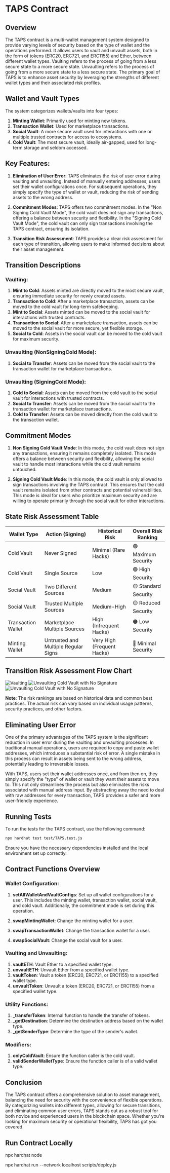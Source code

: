 # TAPS Contract

## Overview

The TAPS contract is a multi-wallet management system designed to provide varying levels of security based on the type of wallet and the operations performed. It allows users to vault and unvault assets, both in the form of tokens (ERC20, ERC721, and ERC1155) and Ether, between different wallet types. Vaulting refers to the process of going from a less secure state to a more secure state. Unvaulting refers to the process of going from a more secure state to a less secure state. The primary goal of TAPS is to enhance asset security by leveraging the strengths of different wallet types and their associated risk profiles.

## Wallet and Vault Types

The system categorizes wallets/vaults into four types:

1. **Minting Wallet**: Primarily used for minting new tokens.
2. **Transaction Wallet**: Used for marketplace transactions.
3. **Social Vault**: A more secure vault used for interactions with one or multiple trusted contracts for access to ecosystems.
4. **Cold Vault**: The most secure vault, ideally air-gapped, used for long-term storage and seldom accessed.

## Key Features:

1. **Elimination of User Error**: TAPS eliminates the risk of user error during vaulting and unvaulting. Instead of manually entering addresses, users set their wallet configurations once. For subsequent operations, they simply specify the type of wallet or vault, reducing the risk of sending assets to the wrong address.

2. **Commitment Modes**: TAPS offers two commitment modes. In the "Non Signing Cold Vault Mode", the cold vault does not sign any transactions, offering a balance between security and flexibility. In the "Signing Cold Vault Mode", the cold vault can only sign transactions involving the TAPS contract, ensuring its isolation.

3. **Transition Risk Assessment**: TAPS provides a clear risk assessment for each type of transition, allowing users to make informed decisions about their asset management.

## Transition Descriptions

### Vaulting:
1. **Mint to Cold**: Assets minted are directly moved to the most secure vault, ensuring immediate security for newly created assets.
2. **Transaction to Cold**: After a marketplace transaction, assets can be moved to the cold vault for long-term safekeeping.
3. **Mint to Social**: Assets minted can be moved to the social vault for interactions with trusted contracts.
4. **Transaction to Social**: After a marketplace transaction, assets can be moved to the social vault for more secure, yet flexible storage.
5. **Social to Cold**: Assets in the social vault can be moved to the cold vault for maximum security.

### Unvaulting (NonSigningCold Mode):
1. **Social to Transfer**: Assets can be moved from the social vault to the transaction wallet for marketplace transactions.

### Unvaulting (SigningCold Mode):
1. **Cold to Social**: Assets can be moved from the cold vault to the social vault for interactions with trusted contracts.
2. **Social to Transfer**: Assets can be moved from the social vault to the transaction wallet for marketplace transactions.
3. **Cold to Transfer**: Assets can be moved directly from the cold vault to the transaction wallet.

## Commitment Modes

1. **Non Signing Cold Vault Mode**: In this mode, the cold vault does not sign any transactions, ensuring it remains completely isolated. This mode offers a balance between security and flexibility, allowing the social vault to handle most interactions while the cold vault remains untouched.

2. **Signing Cold Vault Mode**: In this mode, the cold vault is only allowed to sign transactions involving the TAPS contract. This ensures that the cold vault remains isolated from other contracts and potential vulnerabilities. This mode is ideal for users who prioritize maximum security and are willing to operate primarily through the social vault for other interactions.

## State Risk Assessment Table

| Wallet Type       | Action (Signing)                     | Historical Risk       | Overall Risk Ranking |
|-------------------|--------------------------------------|------------------------|----------------------|
| Cold Vault        | Never Signed                         | Minimal (Rare Hacks)   | 🟢 Maximum Security  |
| Cold Vault        | Single Source                        | Low                    | 🟢 High Security     |
| Social Vault      | Two Different Sources                | Medium                 | 🟡 Standard Security |
| Social Vault      | Trusted Multiple Sources             | Medium-High            | 🟡 Reduced Security  |
| Transaction Wallet| Marketplace Multiple Sources         | High (Infrequent Hacks)| 🟠 Low Security      |
| Minting Wallet    | Untrusted and Multiple Regular Signs | Very High (Frequent Hacks)| 🔴 Minimal Security|

## Transition Risk Assessment Flow Chart

![Vaulting](./images/vaulting.svg)
![Unvaulting Cold Vault with No Signature](./images/unvaultingnonsignature.svg)
![Unvaulting Cold Vault with No Signature](./images/unvaultingsignature.svg)



**Note**: The risk rankings are based on historical data and common best practices. The actual risk can vary based on individual usage patterns, security practices, and other factors.

## Eliminating User Error

One of the primary advantages of the TAPS system is the significant reduction in user error during the vaulting and unvaulting processes. In traditional manual operations, users are required to copy and paste wallet addresses, which introduces a substantial risk of error. A single mistake in this process can result in assets being sent to the wrong address, potentially leading to irreversible losses.

With TAPS, users set their wallet addresses once, and from then on, they simply specify the "type" of wallet or vault they want their assets to move to. This not only streamlines the process but also eliminates the risks associated with manual address input. By abstracting away the need to deal with raw addresses for every transaction, TAPS provides a safer and more user-friendly experience.

## Running Tests

To run the tests for the TAPS contract, use the following command:

```bash
npx hardhat test test/TAPS.test.js
```

Ensure you have the necessary dependencies installed and the local environment set up correctly.

## Contract Functions Overview

### Wallet Configuration:

1. **setAllWalletAndVaultConfigs**: Set up all wallet configurations for a user. This includes the minting wallet, transaction wallet, social vault, and cold vault. Additionally, the commitment mode is set during this operation.

2. **swapMintingWallet**: Change the minting wallet for a user.
3. **swapTransactionWallet**: Change the transaction wallet for a user.
4. **swapSocialVault**: Change the social vault for a user.

### Vaulting and Unvaulting:

1. **vaultETH**: Vault Ether to a specified wallet type.
2. **unvaultETH**: Unvault Ether from a specified wallet type.
3. **vaultToken**: Vault a token (ERC20, ERC721, or ERC1155) to a specified wallet type.
4. **unvaultToken**: Unvault a token (ERC20, ERC721, or ERC1155) from a specified wallet type.

### Utility Functions:

1. **_transferToken**: Internal function to handle the transfer of tokens.
2. **_getDestination**: Determine the destination address based on the wallet type.
3. **_getSenderType**: Determine the type of the sender's wallet.

### Modifiers:

1. **onlyColdVault**: Ensure the function caller is the cold vault.
2. **validSenderWalletType**: Ensure the function caller is of a valid wallet type.

## Conclusion

The TAPS contract offers a comprehensive solution to asset management, balancing the need for security with the convenience of flexible operations. By categorizing wallets into different types, allowing for secure transitions, and eliminating common user errors, TAPS stands out as a robust tool for both novice and experienced users in the blockchain space. Whether you're looking for maximum security or operational flexibility, TAPS has got you covered.

## Run Contract Locally

npx hardhat node


npx hardhat run --network localhost scripts/deploy.js
